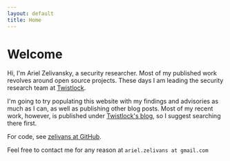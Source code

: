 ```yaml
---
layout: default
title: Home
---
```


# Welcome
Hi, I'm Ariel Zelivansky, a security researcher. Most of my published work revolves around open source projects. These days I am leading the security research team at [Twistlock](https://www.twistlock.com/). 

I'm going to try populating this website with my findings and advisories as much as I can, as well as publishing other blog posts. Most of my recent work, however, is published under [Twistlock's blog](https://www.twistlock.com/author/ariel-zelivansky/), so I suggest searching there first.

For code, see [zelivans at GitHub](https://github.com/zelivans).

Feel free to contact me for any reason at `ariel.zelivans at gmail.com`
